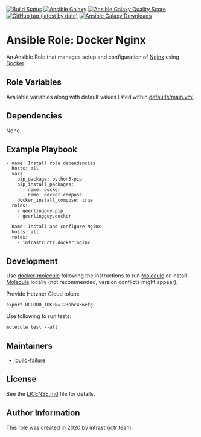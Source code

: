 [![Build Status](https://travis-ci.org/infrastructr/ansible-role-docker-nginx.svg?branch=master)](https://travis-ci.org/infrastructr/ansible-role-docker-nginx)
[![Ansible Galaxy](https://img.shields.io/badge/role-infrastructr.docker_nginx-blue.svg)](https://galaxy.ansible.com/infrastructr/docker_nginx/)
[![Ansible Galaxy Quality Score](https://img.shields.io/ansible/quality/50435)](https://galaxy.ansible.com/infrastructr/docker_nginx/)
[![GitHub tag (latest by date)](https://img.shields.io/github/v/tag/infrastructr/ansible-role-docker-nginx)](https://galaxy.ansible.com/infrastructr/docker_nginx)
[![Ansible Galaxy Downloads](https://img.shields.io/ansible/role/d/50435.svg?color=blue)](https://galaxy.ansible.com/infrastructr/docker_nginx/)

# Ansible Role: Docker Nginx

An Ansible Role that manages setup and configuration of [Nginx](https://www.nginx.com/) using [Docker](https://www.docker.com/).

## Role Variables

Available variables along with default values listed within [defaults/main.yml](defaults/main.yml).

## Dependencies

None.

## Example Playbook

    - name: Install role dependencies
      hosts: all
      vars:
        pip_package: python3-pip
        pip_install_packages:
          - name: docker
          - name: docker-compose
        docker_install_compose: true
      roles:
        - geerlingguy.pip
        - geerlingguy.docker

    - name: Install and configure Nginx
      hosts: all
      roles:
        - infrastructr.docker_nginx

## Development

Use [docker-molecule](https://github.com/infrastructr/docker-molecule) following the instructions to run [Molecule](https://molecule.readthedocs.io/en/stable/)
or install [Molecule](https://molecule.readthedocs.io/en/stable/) locally (not recommended, version conflicts might appear).

Provide Hetzner Cloud token:

    export HCLOUD_TOKEN=123abc456efg

Use following to run tests:

    molecule test --all

## Maintainers

- [build-failure](https://github.com/build-failure)

## License

See the [LICENSE.md](LICENSE.md) file for details.

## Author Information

This role was created in 2020 by [infrastructr](https://github.com/infrastructr) team.
